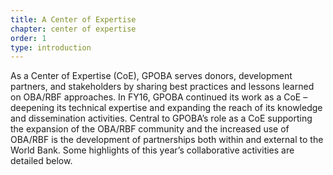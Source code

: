 ```yaml
---
title: A Center of Expertise
chapter: center of expertise
order: 1
type: introduction
---
```


As a Center of Expertise (CoE), GPOBA serves donors, development partners, and stakeholders by sharing best practices and lessons learned on OBA/RBF approaches. In FY16, GPOBA continued its work as a CoE – deepening its technical expertise and expanding the reach of its knowledge and dissemination activities. Central to GPOBA’s role as a CoE supporting the expansion of the OBA/RBF community and the increased use of OBA/RBF is the development of partnerships both within and external to the World Bank. Some highlights of this year’s collaborative activities are detailed below.
